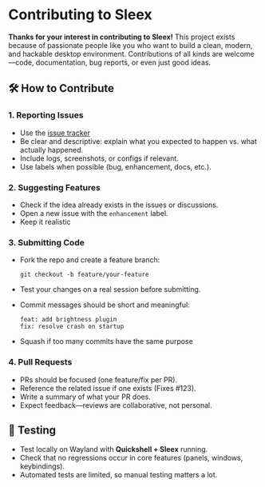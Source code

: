 # Contributing to Sleex

**Thanks for your interest in contributing to Sleex!**
This project exists because of passionate people like you who want to build a clean, modern, and hackable desktop environment. Contributions of all kinds are welcome—code, documentation, bug reports, or even just good ideas.

## 🛠 How to Contribute
### 1. Reporting Issues
- Use the [issue tracker](https://github.com/axos-project/sleex/issues)
- Be clear and descriptive: explain what you expected to happen vs. what actually happened.
- Include logs, screenshots, or configs if relevant.
- Use labels when possible (bug, enhancement, docs, etc.).

### 2. Suggesting Features

- Check if the idea already exists in the issues or discussions.
- Open a new issue with the `enhancement` label.
- Keep it realistic

### 3. Submitting Code

- Fork the repo and create a feature branch:

  ```
  git checkout -b feature/your-feature
  ```
- Test your changes on a real session before submitting.
- Commit messages should be short and meaningful:

  ```
  feat: add brightness plugin
  fix: resolve crash on startup
  ```
- Squash if too many commits have the same purpose

### 4. Pull Requests

- PRs should be focused (one feature/fix per PR).
- Reference the related issue if one exists (Fixes #123).
- Write a summary of what your PR does.
- Expect feedback—reviews are collaborative, not personal.

## 🧪 Testing

- Test locally on Wayland with **Quickshell + Sleex** running.
- Check that no regressions occur in core features (panels, windows, keybindings).
- Automated tests are limited, so manual testing matters a lot.
